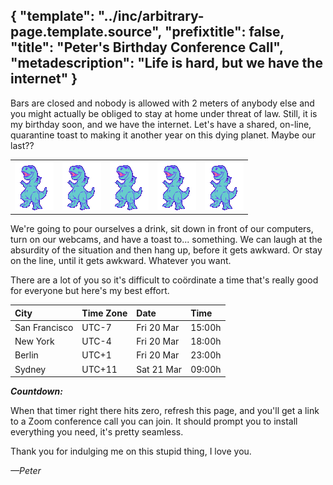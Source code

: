 {
    "template": "../inc/arbitrary-page.template.source",
    "prefixtitle": false,
    "title": "Peter's Birthday Conference Call",
    "metadescription": "Life is hard, but we have the internet"
}
---

Bars are closed and nobody is allowed with 2 meters of anybody else and you
might actually be obliged to stay at home under threat of law. Still, it is my
birthday soon, and we have the internet. Let's have a shared, on-line,
quarantine toast to making it another year on this dying planet. Maybe our
last??

<table style="width: 100%;">
<tr>
 <td><img src="dino.gif" width=62 height=78 alt="We gon' die" /></td>
 <td><img src="dino.gif" width=62 height=78 alt="We gon' die" /></td>
 <td><img src="dino.gif" width=62 height=78 alt="We gon' die" /></td>
 <td><img src="dino.gif" width=62 height=78 alt="We gon' die" /></td>
 <td><img src="dino.gif" width=62 height=78 alt="We gon' die" /></td>
</tr>
</table>

We're going to pour ourselves a drink, sit down in front of our computers, turn
on our webcams, and have a toast to... something. We can laugh at the absurdity
of the situation and then hang up, before it gets awkward. Or stay on the line,
until it gets awkward. Whatever you want.

There are a lot of you so it's difficult to coördinate a time that's really good
for everyone but here's my best effort.

| City          | Time Zone     | Date       | Time   |
|:--------------|:--------------|:-----------|:-------|
| San Francisco | UTC-7         | Fri 20 Mar | 15:00h |
| New York      | UTC-4         | Fri 20 Mar | 18:00h |
| Berlin        | UTC+1         | Fri 20 Mar | 23:00h |
| Sydney        | UTC+11        | Sat 21 Mar | 09:00h |

_**Countdown: <span id="countdown">&nbsp;</span>**_

When that timer right there hits zero, refresh this page, and you'll get a link
to a Zoom conference call you can join. It should prompt you to install
everything you need, it's pretty seamless.

Thank you for indulging me on this stupid thing, I love you.

_—Peter_

<script>
var t = new Date("Mar 20, 2020 22:00:00 UTC").getTime();
var x = setInterval(function() {
  var now     = new Date().getTime();
  var delta   = t - now;
  if (delta > 0) {
    var days    = Math.floor( delta / (1000 * 60 * 60 * 24));
    var hours   = Math.floor((delta % (1000 * 60 * 60 * 24)) / (1000 * 60 * 60));
    var minutes = Math.floor((delta % (1000 * 60 * 60)) / (1000 * 60));
    var seconds = Math.floor((delta % (1000 * 60)) / 1000);
    document.getElementById("countdown").innerHTML = days + "d " + hours + "h " + minutes + "m " + seconds + "s";
  } else {
    document.getElementById("countdown").innerHTML = "zero, it's happening now!";
    clearInterval(x);
  }
}, 1000);
</script>
